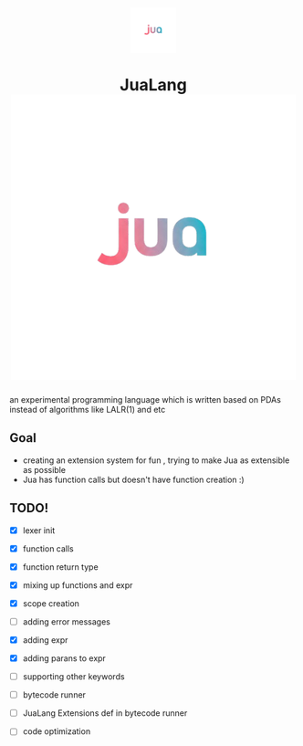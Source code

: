 <p align="center" style="height:2vh;">
  <picture>
    <img alt="JuaLang Logo" src="JuaLang_logo.png" style="height:2vh;">
  </picture>
</p>

<h1 align="center">JuaLang   <picture>
    <img alt="JuaLang Logo" src="JuaLang_logo.png">
  </picture></h1> 

an experimental programming language which is written based on PDAs instead of algorithms like LALR(1) and etc

## Goal
- creating an extension system for fun , trying to make Jua as extensible as possible
- Jua has function calls but doesn't have function creation :)


## TODO!
- [x] lexer init
- [x] function calls
- [x] function return type
- [x] mixing up functions and expr
- [x] scope creation
- [ ] adding error messages 
- [x] adding expr
- [x] adding parans to expr 
- [ ] supporting other keywords
- [ ] bytecode runner
- [ ] JuaLang Extensions def in bytecode runner
- [ ] code optimization

